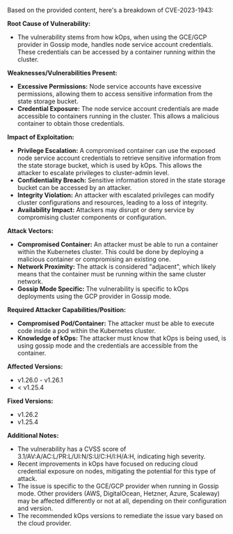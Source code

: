 Based on the provided content, here's a breakdown of CVE-2023-1943:

**Root Cause of Vulnerability:**

*   The vulnerability stems from how kOps, when using the GCE/GCP provider in Gossip mode, handles node service account credentials. These credentials can be accessed by a container running within the cluster.

**Weaknesses/Vulnerabilities Present:**

*   **Excessive Permissions:** Node service accounts have excessive permissions, allowing them to access sensitive information from the state storage bucket.
*   **Credential Exposure:** The node service account credentials are made accessible to containers running in the cluster. This allows a malicious container to obtain those credentials.

**Impact of Exploitation:**

*   **Privilege Escalation:** A compromised container can use the exposed node service account credentials to retrieve sensitive information from the state storage bucket, which is used by kOps. This allows the attacker to escalate privileges to cluster-admin level.
*   **Confidentiality Breach:** Sensitive information stored in the state storage bucket can be accessed by an attacker.
*   **Integrity Violation:** An attacker with escalated privileges can modify cluster configurations and resources, leading to a loss of integrity.
*   **Availability Impact:** Attackers may disrupt or deny service by compromising cluster components or configuration.

**Attack Vectors:**

*   **Compromised Container:** An attacker must be able to run a container within the Kubernetes cluster. This could be done by deploying a malicious container or compromising an existing one.
*   **Network Proximity:** The attack is considered "adjacent", which likely means that the container must be running within the same cluster network.
*   **Gossip Mode Specific:** The vulnerability is specific to kOps deployments using the GCP provider in Gossip mode.

**Required Attacker Capabilities/Position:**

*   **Compromised Pod/Container:** The attacker must be able to execute code inside a pod within the Kubernetes cluster.
*   **Knowledge of kOps:** The attacker must know that kOps is being used, is using gossip mode and the credentials are accessible from the container.

**Affected Versions:**

*   v1.26.0 - v1.26.1
*   < v1.25.4

**Fixed Versions:**
*   v1.26.2
*   v1.25.4

**Additional Notes:**

*   The vulnerability has a CVSS score of 3.1/AV:A/AC:L/PR:L/UI:N/S:U/C:H/I:H/A:H, indicating high severity.
*   Recent improvements in kOps have focused on reducing cloud credential exposure on nodes, mitigating the potential for this type of attack.
*   The issue is specific to the GCE/GCP provider when running in Gossip mode. Other providers (AWS, DigitalOcean, Hetzner, Azure, Scaleway) may be affected differently or not at all, depending on their configuration and version.
*   The recommended kOps versions to remediate the issue vary based on the cloud provider.